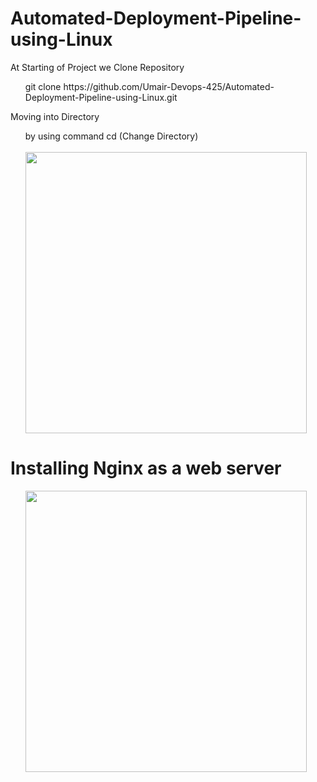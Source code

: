# Automated-Deployment-Pipeline-using-Linux
At Starting of Project we Clone Repository
<ul>
  <p>git clone https://github.com/Umair-Devops-425/Automated-Deployment-Pipeline-using-Linux.git</p>
</ul>
<p>Moving into Directory</p>
<ul>
  by using command cd (Change Directory)
  <br>
  <br>
  <img src="https://github.com/user-attachments/assets/b9f8eb27-8d82-4f66-9def-db01bca48da5" width="450" alt="">
</ul>

# Installing Nginx as a web server
<ul>
  <img src="https://github.com/user-attachments/assets/bb7fc41c-24a5-4533-a4f5-b42e4f65964d"
    width="450" alt="">
</ul>
